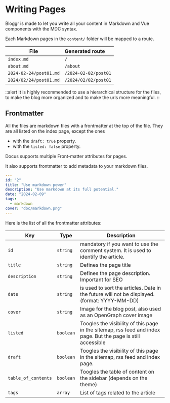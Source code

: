 # Writing Pages

Bloggr is made to let you write all your content in Markdown and Vue components with the MDC syntax.

Each Markdown pages in the `content/` folder will be mapped to a route.

| File                   | Generated route       |
|------------------------|:----------------------|
| `index.md`             | `/`                   |
| `about.md`             | `/about`              |
| `2024-02-24/post01.md` | `/2024-02-02/post01`  |
| `2024/02/24/post01.md` | `/2024/02/02/post01`  |

::alert
It is highly recommended to use a hierarchical structure for the files, to make the blog more organized and to make the urls more meaningful.
::

## Frontmatter

All the files are markdown files with a frontmatter at the top of the file. They are all listed on the index page, except the ones
* with the `draft: true` property.
* with the `listed: false` property.


Docus supports multiple Front-matter attributes for pages.

It also supports frontmatter to add metadata to your markdown files.

```yaml
---
id: "2"
title: "Use markdown power"
description: "Use markdown at its full potential."
date: "2024-02-09"
tags:
  - markdown
cover: "doc/markdown.png"
---
```

Here is the list of all the frontmatter attributes:

| **Key**             | **Type**  | **Description**                                                                                               |
|---------------------|-----------|---------------------------------------------------------------------------------------------------------------|
| `id`                | `string`  | mandatory if you want to use the comment system. It is used to identify the article.                          |
| `title`             | `string`  | Defines the page title                                                                                        |
| `description`       | `string`  | Defines the page description. Important for SEO                                                               |
| `date`              | `string`  | is used to sort the articles. Date in the future will not be displayed. (format: YYYY-MM-DD)                  |
| `cover`             | `string`  | Image for the blog post, also used as an OpenGraph cover image                                                |
| `listed`            | `boolean` | Toogles the visibility of this page in the sitemap, rss feed and index page. But the page is still accessible |
| `draft`             | `boolean` | Toogles the visibility of this page in the sitemap, rss feed and index page.                                  |
| `table_of_contents` | `boolean` | Toogles the table of content on the sidebar (depends on the theme)                                            |
| `tags`              | `array`   | List of tags related to the article                                                                           |

